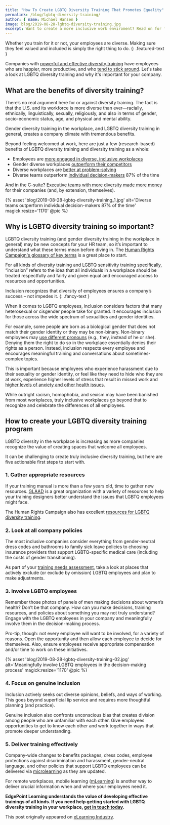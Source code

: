 ```yaml
---
title: "How To Create LGBTQ Diversity Training That Promotes Equality"
permalink: /blog/lgbtq-diversity-training/
author: { name: Michael Hansen }
image: blog/2019-08-28-lgbtq-diversity-training.jpg
excerpt: Want to create a more inclusive work enviroment? Read on for five actionable steps to start with when creating your LGBTQ diversity training initiatives.
---
```


Whether you train for it or not, your employees are diverse. Making sure they feel valued and included is simply the right thing to do.
{: .featured-text }

Companies with [powerful and effective diversity training](/blog/types-of-diversity-training/) have employees who are happier, more productive, and who [tend to stick around](https://www.kaporcenter.org/wp-content/uploads/2017/08/TechLeavers2017.pdf). Let's take a look at LGBTQ diversity training and why it's important for your company.

## What are the benefits of diversity training? 

There’s no real argument here for or against diversity training. The fact is that the U.S. and its workforce is more diverse than ever—racially, ethnically, linguistically, sexually, religiously, and also in terms of gender, socio-economic status, age, and physical and mental ability. 

Gender diversity training in the workplace, and LGBTQ diversity training in general, creates a company climate with tremendous benefits. 

Beyond feeling welcomed at work, here are just a few (research-based) benefits of LGBTQ diversity training and diversity training as a whole:

* Employees are [more engaged in diverse, inclusive workplaces](https://www2.deloitte.com/content/dam/Deloitte/au/Documents/human-capital/deloitte-au-hc-diversity-inclusion-soup-0513.pdf)
* Gender diverse workplaces [outperform their competitors](https://www.mckinsey.com/business-functions/organization/our-insights/why-diversity-matters)
* Diverse workplaces are [better at problem-solving](https://hbr.org/2017/03/teams-solve-problems-faster-when-theyre-more-cognitively-diverse)
* Diverse teams outperform [individual decision-makers](https://www.peoplemanagement.co.uk/experts/research/diversity-drives-better-decisions) 87% of the time 

And in the C-suite? [Executive teams with more diversity made more money](https://www.mckinsey.com/business-functions/organization/our-insights/is-there-a-payoff-from-top-team-diversity) for their companies (and, by extension, themselves).  

{% asset 'blog/2019-08-28-lgbtq-diversity-training_1.jpg'
  alt='Diverse teams outperform individual decision-makers 87% of the time'
  magick:resize='1170' @pic %}

## Why is LGBTQ diversity training so important? 

LGBTQ diversity training (and gender diversity training in the workplace in general) may be new concepts for your HR team, so it’s important to understand what these terms mean before diving in. The [Human Rights Campaign's glossary of key terms](https://www.hrc.org/resources/glossary-of-terms) is a great place to start. 

For all kinds of diversity training and LGBTQ sensitivity training specifically, “inclusion” refers to the idea that all individuals in a workplace should be treated respectfully and fairly and given equal and encouraged access to resources and opportunities. 

Inclusion recognizes that diversity of employees ensures a company’s success – not impedes it.
{: .fancy-text }

When it comes to LGBTQ employees, inclusion considers factors that many heterosexual or cisgender people take for granted. It encourages inclusion for those across the wide spectrum of sexualities and gender identities. 

For example, some people are born as a biological gender that does not match their gender identity or they may be non-binary. Non-binary employees may [use different pronouns](https://www.theguardian.com/commentisfree/2018/jun/04/gender-neutral-pronouns-they-he-she-why-deny) (e.g., they, instead of he or she). Denying them the right to do so in the workplace essentially denies their rights as a person. Instead, inclusion respects every employee and encourages meaningful training and conversations about sometimes-complex topics.

This is important because employees who experience harassment due to their sexuality or gender identity, or feel like they need to hide who they are at work, experience higher levels of stress that result in missed work and [higher levels of anxiety and other health issues](http://williamsinstitute.law.ucla.edu/wp-content/uploads/Business-Impact-LGBT-Policies-Full-Report-May-2013.pdf). 

While outright racism, homophobia, and sexism may have been banished from most workplaces, truly inclusive workplaces go beyond that to recognize and celebrate the differences of all employees. 

## How to create your LGBTQ diversity training program 

LGBTQ diversity in the workplace is increasing as more companies recognize the value of creating spaces that welcome all employees.

It can be challenging to create truly inclusive diversity training, but here are five actionable first steps to start with. 

### 1. Gather appropriate resources

If your training manual is more than a few years old, time to gather new resources. [GLAAD](https://www.glaad.org/resources) is a great organization with a variety of resources to help your training designers better understand the issues that LGBTQ employees might face. 

The Human Rights Campaign also has excellent [resources for LGBTQ diversity training](https://www.hrc.org/resources/diversity-training-on-sexual-orientation-and-gender-identity-issues).

### 2. Look at all company policies

The most inclusive companies consider everything from gender-neutral dress codes and bathrooms to family sick leave policies to choosing insurance providers that support LGBTQ-specific medical care (including the costs of gender transitioning). 

As part of your [training needs assessment](/blog/training-needs-analysis/), take a look at places that actively exclude (or exclude by omission) LGBTQ employees and plan to make adjustments. 

### 3. Involve LGBTQ employees

Remember those photos of panels of men making decisions about women’s health? Don’t be that company. How can you make decisions, training resources, and policies about something you may not truly understand? Engage with the LGBTQ employees in your company and meaningfully involve them in the decision-making process.

Pro-tip, though: not every employee will want to be involved, for a variety of reasons. Open the opportunity and then allow each employee to decide for themselves. Also, ensure employees receive appropriate compensation and/or time to work on these initiatives. 

{% asset 'blog/2019-08-28-lgbtq-diversity-training-02.jpg'
  alt='Meaningfully involve LGBTQ employees in the decision-making process'
  magick:resize='1170' @pic %}

### 4. Focus on genuine inclusion

Inclusion actively seeks out diverse opinions, beliefs, and ways of working. This goes beyond superficial lip service and requires more thoughtful planning (and practice). 

Genuine inclusion also confronts unconscious bias that creates division among people who are unfamiliar with each other. Give employees opportunities to get to know each other and work together in ways that promote deeper understanding.

### 5. Deliver training effectively

Company-wide changes to benefits packages, dress codes, employee protections against discrimination and harassment, gender-neutral language, and other policies that support LGBTQ employees can be delivered via [microlearning](/blog/microlearning/) as they are updated. 

For remote workplaces, mobile learning ([mLearning](/blog/what-is-mlearning/)) is another way to deliver crucial information when and where your employees need it.

<strong>EdgePoint Learning understands the value of developing effective trainings of all kinds. If you need help getting started with LGBTQ diversity training in your workplace, [get in touch today](/contact/).</strong>

This post originally appeared on [eLearning Industry](https://elearningindustry.com/lgbtq-diversity-training-promotes-inclusion-equality-workplace).
